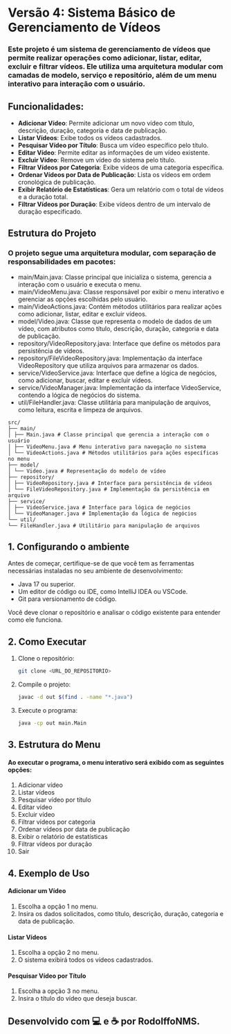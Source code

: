 # Versão 4: Sistema Básico de Gerenciamento de Vídeos
### Este projeto é um sistema de gerenciamento de vídeos que permite realizar operações como adicionar, listar, editar, excluir e filtrar vídeos. Ele utiliza uma arquitetura modular com camadas de modelo, serviço e repositório, além de um menu interativo para interação com o usuário.


## Funcionalidades:
- **Adicionar Vídeo**: Permite adicionar um novo vídeo com título, descrição, duração, categoria e data de publicação.
- **Listar Vídeos**: Exibe todos os vídeos cadastrados.
- **Pesquisar Vídeo por Título**: Busca um vídeo específico pelo título.
- **Editar Vídeo**: Permite editar as informações de um vídeo existente.
- **Excluir Vídeo**: Remove um vídeo do sistema pelo título.
- **Filtrar Vídeos por Categoria**: Exibe vídeos de uma categoria específica.
- **Ordenar Vídeos por Data de Publicação**: Lista os vídeos em ordem cronológica de publicação.
- **Exibir Relatório de Estatísticas**: Gera um relatório com o total de vídeos e a duração total.
- **Filtrar Vídeos por Duração**: Exibe vídeos dentro de um intervalo de duração especificado.


## Estrutura do Projeto
### O projeto segue uma arquitetura modular, com separação de responsabilidades em pacotes:

- main/Main.java: Classe principal que inicializa o sistema, gerencia a interação com o usuário e executa o menu.
- main/VideoMenu.java: Classe responsável por exibir o menu interativo e gerenciar as opções escolhidas pelo usuário.
- main/VideoActions.java: Contém métodos utilitários para realizar ações como adicionar, listar, editar e excluir vídeos.
- model/Video.java: Classe que representa o modelo de dados de um vídeo, com atributos como título, descrição, duração, categoria e data de publicação.
- repository/VideoRepository.java: Interface que define os métodos para persistência de vídeos.
- repository/FileVideoRepository.java: Implementação da interface VideoRepository que utiliza arquivos para armazenar os dados.
- service/VideoService.java: Interface que define a lógica de negócios, como adicionar, buscar, editar e excluir vídeos.
- service/VideoManager.java: Implementação da interface VideoService, contendo a lógica de negócios do sistema.
- util/FileHandler.java: Classe utilitária para manipulação de arquivos, como leitura, escrita e limpeza de arquivos.

````
src/ 
├── main/ 
│ ├── Main.java # Classe principal que gerencia a interação com o usuário 
│ ├── VideoMenu.java # Menu interativo para navegação no sistema 
│ └── VideoActions.java # Métodos utilitários para ações específicas no menu 
├── model/ 
│ └── Video.java # Representação do modelo de vídeo 
├── repository/ 
│ ├── VideoRepository.java # Interface para persistência de vídeos 
│ └── FileVideoRepository.java # Implementação da persistência em arquivo 
├── service/ 
│ ├── VideoService.java # Interface para lógica de negócios 
│ └── VideoManager.java # Implementação da lógica de negócios 
└── util/ 
└── FileHandler.java # Utilitário para manipulação de arquivos
````
## 1. Configurando o ambiente

Antes de começar, certifique-se de que você tem as ferramentas necessárias instaladas no seu ambiente de desenvolvimento:

- Java 17 ou superior.
- Um editor de código ou IDE, como IntelliJ IDEA ou VSCode.
- Git para versionamento de código.

Você deve clonar o repositório e analisar o código existente para entender como ele funciona.

## 2. Como Executar

1. Clone o repositório:
   ```bash
   git clone <URL_DO_REPOSITORIO>
   ```
2. Compile o projeto:
   ```bash
   javac -d out $(find . -name "*.java")
   ```
3. Execute o programa:
   ```bash
   java -cp out main.Main
   ```

## 3. Estrutura do Menu
#### Ao executar o programa, o menu interativo será exibido com as seguintes opções:

1. Adicionar vídeo
2. Listar vídeos
3. Pesquisar vídeo por título
4. Editar vídeo
5. Excluir vídeo
6. Filtrar vídeos por categoria
7. Ordenar vídeos por data de publicação
8. Exibir o relatório de estatísticas
9. Filtrar vídeos por duração
10. Sair

## 4. Exemplo de Uso
####  Adicionar um Vídeo 
   1. Escolha a opção 1 no menu.
   2. Insira os dados solicitados, como título, descrição, duração, categoria e data de publicação.
#### Listar Vídeos
   1. Escolha a opção 2 no menu.
   2. O sistema exibirá todos os vídeos cadastrados.
#### Pesquisar Vídeo por Título
  1. Escolha a opção 3 no menu.
  2. Insira o título do vídeo que deseja buscar.

## Desenvolvido com 💻 e ☕ por RodolffoNMS.


